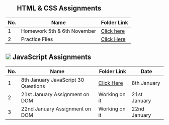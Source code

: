 ## <img height="16px" src="https://www.w3.org/html/logo/badge/html5-badge-h-solo.png"><img height="16px" src="https://user-images.githubusercontent.com/110087385/210600757-c5cd4168-1913-4cb9-8c09-1d43f9a7565b.png"> HTML & CSS Assignments

| No. 	| **Name**                    	| **Folder Link**                                   	|
|-----	|-----------------------------	|---------------------------------------------------	|
| 1   	| Homework 5th & 6th November 	| [Click here](./5th%20%26%206th%20Nov%20homework/) 	|
| 2   	| Practice Files              	| [Click Here](./Other%20Practices/)                	|





## <img height="18px" src="https://user-images.githubusercontent.com/110087385/214230548-73bce776-1fc4-4373-bca2-29b1213e0062.jpg"> JavaScript Assignments

| No. 	| **Name**                            	| **Folder Link**                                                                	| **Date**     	|
|-----	|-------------------------------------	|--------------------------------------------------------------------------------	|--------------	|
| 1   	| 8th January JavaScript 30 Questions 	| [Click Here](./JavaScript%20Assignments/8th%20Jan%20JavaScript%20Assignments/) 	| 8th January  	|
| 2   	| 21st January Assignment on DOM      	| Working on it                                	| 21st January 	|
| 3   	| 22nd January Assignment on DOM      	| Working on it                               	| 22nd January 	|